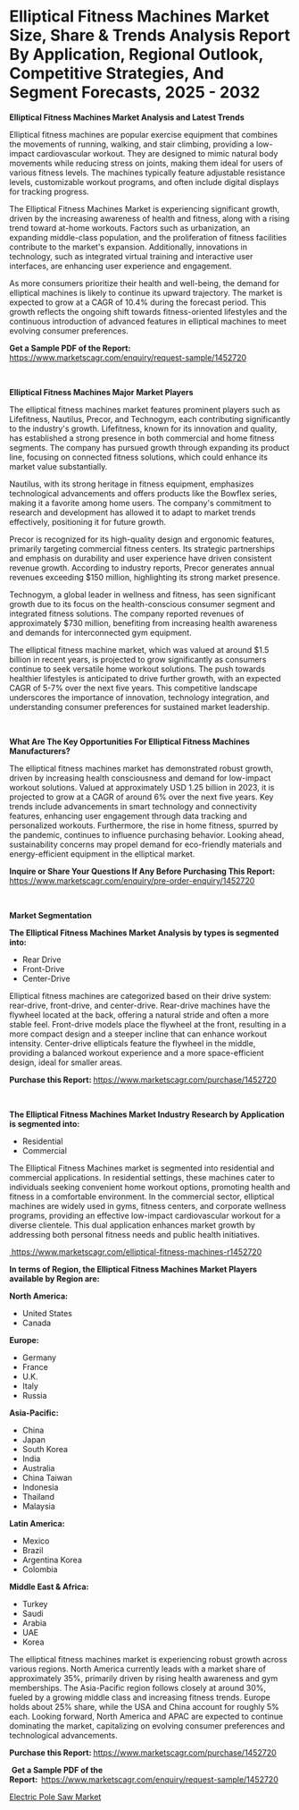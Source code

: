 <p><h1>Elliptical Fitness Machines Market Size, Share & Trends Analysis Report By Application, Regional Outlook, Competitive Strategies, And Segment Forecasts, 2025 - 2032</h1></p><p><strong>Elliptical Fitness Machines Market Analysis and Latest Trends</strong></p>
<p><p>Elliptical fitness machines are popular exercise equipment that combines the movements of running, walking, and stair climbing, providing a low-impact cardiovascular workout. They are designed to mimic natural body movements while reducing stress on joints, making them ideal for users of various fitness levels. The machines typically feature adjustable resistance levels, customizable workout programs, and often include digital displays for tracking progress.</p><p>The Elliptical Fitness Machines Market is experiencing significant growth, driven by the increasing awareness of health and fitness, along with a rising trend toward at-home workouts. Factors such as urbanization, an expanding middle-class population, and the proliferation of fitness facilities contribute to the market's expansion. Additionally, innovations in technology, such as integrated virtual training and interactive user interfaces, are enhancing user experience and engagement.</p><p>As more consumers prioritize their health and well-being, the demand for elliptical machines is likely to continue its upward trajectory. The market is expected to grow at a CAGR of 10.4% during the forecast period. This growth reflects the ongoing shift towards fitness-oriented lifestyles and the continuous introduction of advanced features in elliptical machines to meet evolving consumer preferences.</p></p>
<p><strong>Get a Sample PDF of the Report:&nbsp;</strong> <a href="https://www.marketscagr.com/enquiry/request-sample/1452720?utm_campaign=2792&utm_medium=2&utm_source=Github&utm_content=ia&utm_term=11042025&utm_id=elliptical-fitness-machines">https://www.marketscagr.com/enquiry/request-sample/1452720</a></p>
<p>&nbsp;</p>
<p><strong>Elliptical Fitness Machines Major Market Players</strong></p>
<p><p>The elliptical fitness machines market features prominent players such as Lifefitness, Nautilus, Precor, and Technogym, each contributing significantly to the industry's growth. Lifefitness, known for its innovation and quality, has established a strong presence in both commercial and home fitness segments. The company has pursued growth through expanding its product line, focusing on connected fitness solutions, which could enhance its market value substantially.</p><p>Nautilus, with its strong heritage in fitness equipment, emphasizes technological advancements and offers products like the Bowflex series, making it a favorite among home users. The company's commitment to research and development has allowed it to adapt to market trends effectively, positioning it for future growth.</p><p>Precor is recognized for its high-quality design and ergonomic features, primarily targeting commercial fitness centers. Its strategic partnerships and emphasis on durability and user experience have driven consistent revenue growth. According to industry reports, Precor generates annual revenues exceeding $150 million, highlighting its strong market presence.</p><p>Technogym, a global leader in wellness and fitness, has seen significant growth due to its focus on the health-conscious consumer segment and integrated fitness solutions. The company reported revenues of approximately $730 million, benefiting from increasing health awareness and demands for interconnected gym equipment.</p><p>The elliptical fitness machine market, which was valued at around $1.5 billion in recent years, is projected to grow significantly as consumers continue to seek versatile home workout solutions. The push towards healthier lifestyles is anticipated to drive further growth, with an expected CAGR of 5-7% over the next five years. This competitive landscape underscores the importance of innovation, technology integration, and understanding consumer preferences for sustained market leadership.</p></p>
<p>&nbsp;</p>
<p><strong>What Are The Key Opportunities For Elliptical Fitness Machines Manufacturers?</strong></p>
<p><p>The elliptical fitness machines market has demonstrated robust growth, driven by increasing health consciousness and demand for low-impact workout solutions. Valued at approximately USD 1.25 billion in 2023, it is projected to grow at a CAGR of around 6% over the next five years. Key trends include advancements in smart technology and connectivity features, enhancing user engagement through data tracking and personalized workouts. Furthermore, the rise in home fitness, spurred by the pandemic, continues to influence purchasing behavior. Looking ahead, sustainability concerns may propel demand for eco-friendly materials and energy-efficient equipment in the elliptical market.</p></p>
<p><strong>Inquire or Share Your Questions If Any Before Purchasing This Report:</strong> <a href="https://www.marketscagr.com/enquiry/pre-order-enquiry/1452720?utm_campaign=2792&utm_medium=2&utm_source=Github&utm_content=ia&utm_term=11042025&utm_id=elliptical-fitness-machines">https://www.marketscagr.com/enquiry/pre-order-enquiry/1452720</a></p>
<p>&nbsp;</p>
<p><strong>Market Segmentation</strong></p>
<p><strong>The Elliptical Fitness Machines Market Analysis by types is segmented into:</strong></p>
<p><ul><li>Rear Drive</li><li>Front-Drive</li><li>Center-Drive</li></ul></p>
<p><p>Elliptical fitness machines are categorized based on their drive system: rear-drive, front-drive, and center-drive. Rear-drive machines have the flywheel located at the back, offering a natural stride and often a more stable feel. Front-drive models place the flywheel at the front, resulting in a more compact design and a steeper incline that can enhance workout intensity. Center-drive ellipticals feature the flywheel in the middle, providing a balanced workout experience and a more space-efficient design, ideal for smaller areas.</p></p>
<p><strong>Purchase this Report:&nbsp;</strong><a href="https://www.marketscagr.com/purchase/1452720?utm_campaign=2792&utm_medium=2&utm_source=Github&utm_content=ia&utm_term=11042025&utm_id=elliptical-fitness-machines">https://www.marketscagr.com/purchase/1452720</a></p>
<p>&nbsp;</p>
<p><strong>The Elliptical Fitness Machines Market Industry Research by Application is segmented into:</strong></p>
<p><ul><li>Residential</li><li>Commercial</li></ul></p>
<p><p>The Elliptical Fitness Machines market is segmented into residential and commercial applications. In residential settings, these machines cater to individuals seeking convenient home workout options, promoting health and fitness in a comfortable environment. In the commercial sector, elliptical machines are widely used in gyms, fitness centers, and corporate wellness programs, providing an effective low-impact cardiovascular workout for a diverse clientele. This dual application enhances market growth by addressing both personal fitness needs and public health initiatives.</p></p>
<p><a href="https://www.marketscagr.com/elliptical-fitness-machines-r1452720?utm_campaign=2792&utm_medium=2&utm_source=Github&utm_content=ia&utm_term=11042025&utm_id=elliptical-fitness-machines">&nbsp;https://www.marketscagr.com/elliptical-fitness-machines-r1452720</a></p>
<p><strong>In terms of Region, the Elliptical Fitness Machines Market Players available by Region are:</strong></p>
<p>
    <p> <strong> North America: </strong>
        <ul>
            <li>United States</li>
            <li>Canada</li>
        </ul>
        </p> 
    <p> <strong> Europe: </strong>
        <ul>
            <li>Germany</li>
            <li>France</li>
            <li>U.K.</li>
            <li>Italy</li>
            <li>Russia</li>
        </ul>
        </p> 
    <p> <strong> Asia-Pacific: </strong>
        <ul>
            <li>China</li>
            <li>Japan</li>
            <li>South Korea</li>
            <li>India</li>
            <li>Australia</li>
            <li>China Taiwan</li>
            <li>Indonesia</li>
            <li>Thailand</li>
            <li>Malaysia</li>
        </ul>
        </p> 
    <p> <strong> Latin America: </strong>
        <ul>
            <li>Mexico</li>
            <li>Brazil</li>
            <li>Argentina Korea</li>
            <li>Colombia</li>
        </ul>
        </p> 
    <p> <strong> Middle East & Africa: </strong>
        <ul>
            <li>Turkey</li>
            <li>Saudi</li>
            <li>Arabia</li>
            <li>UAE</li>
            <li>Korea</li>
        </ul>
    </p>
    </p>
<p><p>The elliptical fitness machines market is experiencing robust growth across various regions. North America currently leads with a market share of approximately 35%, primarily driven by rising health awareness and gym memberships. The Asia-Pacific region follows closely at around 30%, fueled by a growing middle class and increasing fitness trends. Europe holds about 25% share, while the USA and China account for roughly 5% each. Looking forward, North America and APAC are expected to continue dominating the market, capitalizing on evolving consumer preferences and technological advancements.</p></p>
<p><strong>Purchase this Report: </strong><a href="https://www.marketscagr.com/purchase/1452720?utm_campaign=2792&utm_medium=2&utm_source=Github&utm_content=ia&utm_term=11042025&utm_id=elliptical-fitness-machines">https://www.marketscagr.com/purchase/1452720</a></p>
<p>&nbsp;<strong>Get a Sample PDF of the Report:&nbsp;&nbsp;</strong><a href="https://www.marketscagr.com/enquiry/request-sample/1452720?utm_campaign=2792&utm_medium=2&utm_source=Github&utm_content=ia&utm_term=11042025&utm_id=elliptical-fitness-machines">https://www.marketscagr.com/enquiry/request-sample/1452720</a></p>
<p><strong></strong></p>
<p><p><a href="https://github.com/andulanick3/Market-Research-Report-List-1/blob/main/electric-pole-saw-market.md?utm_campaign=2792&utm_medium=2&utm_source=Github&utm_content=ia&utm_term=11042025&utm_id=elliptical-fitness-machines">Electric Pole Saw Market</a></p></p>